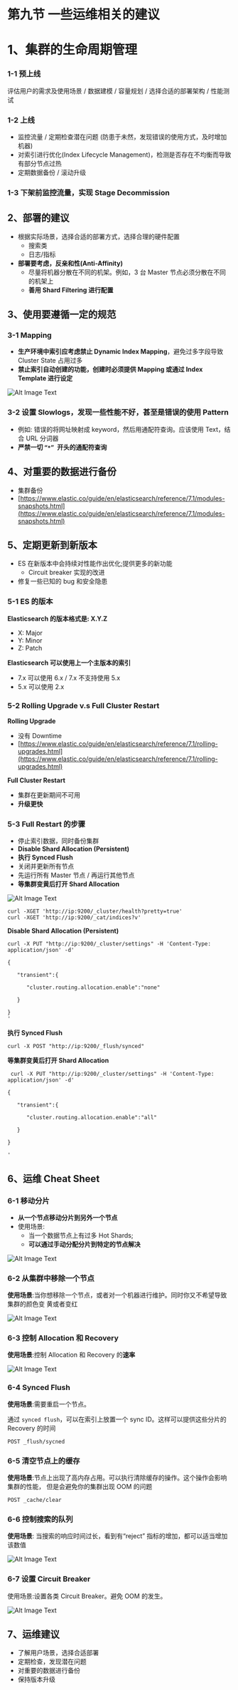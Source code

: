 # **第九节 一些运维相关的建议**

# **1、集群的生命周期管理**

### **1-1 预上线**

评估用户的需求及使用场景 / 数据建模 / 容量规划 / 选择合适的部署架构 / 性能测试

### **1-2 上线**

* 监控流量 / 定期检查潜在问题 (防患于未然，发现错误的使用方式，及时增加机器)
* 对索引进行优化(Index Lifecycle Management)，检测是否存在不均衡而导致有部分节点过热
* 定期数据备份 / 滚动升级


### **1-3 下架前监控流量，实现 Stage Decommission**

## **2、部署的建议**

* 根据实际场景，选择合适的部署方式，选择合理的硬件配置
	* 搜索类
	* 日志/指标
* **部署要考虑，反亲和性(Anti-Affinity)**
	* 尽量将机器分散在不同的机架。例如，3 台 Master 节点必须分散在不同的机架上
	* **善用 Shard Filtering 进行配置**
	
## **3、使用要遵循一定的规范**

### **3-1  Mapping**

* **生产环境中索引应考虑禁止 Dynamic Index Mapping**，避免过多字段导致 Cluster State 占用过多
* **禁止索引自动创建的功能，创建时必须提供 Mapping 或通过 Index Template 进行设定**


![Alt Image Text](../images/chap12_9_1.png "Body image")

### **3-2 设置 Slowlogs，发现一些性能不好，甚至是错误的使用 Pattern**

* 例如: 错误的将网址映射成 keyword，然后用通配符查询。应该使用 Text，结合 URL 分词器
* **严禁一切 `“*” `开头的通配符查询**


## **4、对重要的数据进行备份**

* 集群备份
* [https://www.elastic.co/guide/en/elasticsearch/reference/7.1/modules-snapshots.html](https://www.elastic.co/guide/en/elasticsearch/reference/7.1/modules-snapshots.html)


## **5、定期更新到新版本**

* ES 在新版本中会持续对性能作出优化;提供更多的新功能
	* Circuit breaker 实现的改进
*  修复一些已知的 bug 和安全隐患


### **5-1 ES 的版本**

**Elasticsearch 的版本格式是: X.Y.Z**

* X: Major
* Y: Minor
* Z: Patch

**Elasticsearch 可以使用上一个主版本的索引**

* 7.x 可以使用 6.x / 7.x 不支持使用 5.x 
* 5.x 可以使用 2.x


### **5-2 Rolling Upgrade v.s Full Cluster Restart**

**Rolling Upgrade**

* 没有 Downtime
* [https://www.elastic.co/guide/en/elasticsearch/reference/7.1/rolling-upgrades.html](https://www.elastic.co/guide/en/elasticsearch/reference/7.1/rolling-upgrades.html)

**Full Cluster Restart**

* 集群在更新期间不可用 
* **升级更快**


### **5-3 Full Restart 的步骤**

* 停止索引数据，同时备份集群
* **Disable Shard Allocation (Persistent)** 
* **执行 Synced Flush**
* 关闭并更新所有节点
* 先运行所有 Master 节点 / 再运行其他节点 
* **等集群变黄后打开 Shard Allocation**

![Alt Image Text](../images/chap12_9_2.png "Body image")

```
curl -XGET 'http://ip:9200/_cluster/health?pretty=true'
curl -XGET 'http://ip:9200/_cat/indices?v'
```

 **Disable Shard Allocation (Persistent)** 

```
curl -X PUT "http://ip:9200/_cluster/settings" -H 'Content-Type: application/json' -d'

{

   "transient":{

      "cluster.routing.allocation.enable":"none"

   }

}
'
```

**执行 Synced Flush**

`curl -X POST "http://ip:9200/_flush/synced"`


 **等集群变黄后打开 Shard Allocation**
 
```
 curl -X PUT "http://ip:9200/_cluster/settings" -H 'Content-Type: application/json' -d'

{

   "transient":{

      "cluster.routing.allocation.enable":"all"

   }

}

'
```
 
##  **6、运维 Cheat Sheet**

### **6-1 移动分片**

* **从一个节点移动分片到另外一个节点**
* 使用场景:
	* 当一个数据节点上有过多 Hot Shards; 
	* **可以通过手动分配分片到特定的节点解决**

![Alt Image Text](../images/chap12_9_3.png "Body image")

### **6-2 从集群中移除一个节点**

**使用场景**:当你想移除一个节点，或者对一个机器进行维护。同时你又不希望导致集群的颜色变 黄或者变红

![Alt Image Text](../images/chap12_9_4.png "Body image")

### **6-3 控制 Allocation 和 Recovery**

**使用场景**:控制 Allocation 和 Recovery 的**速率**

![Alt Image Text](../images/chap12_9_5.png "Body image")

### **6-4 Synced Flush**

**使用场景**:需要重启一个节点。

通过 `synced flush`，可以在索引上放置一个 sync ID。这样可以提供这些分片的 Recovery 的时间

```
POST _flush/sycned
```

### **6-5 清空节点上的缓存**

**使用场景**:节点上出现了高内存占用。可以执行清除缓存的操作。这个操作会影响集群的性能， 但是会避免你的集群出现 OOM 的问题

```
POST _cache/clear
```

### **6-6 控制搜索的队列**

**使用场景**: 当搜索的响应时间过长，看到有“reject” 指标的增加，都可以适当增加该数值

![Alt Image Text](../images/chap12_9_6.png "Body image")

### **6-7 设置 Circuit Breaker**

使用场景:设置各类 Circuit Breaker。避免 OOM 的发生。

![Alt Image Text](../images/chap12_9_7.png "Body image")

## **7、运维建议**

* 了解用户场景，选择合适部署 
* 定期检查，发现潜在问题
* 对重要的数据进行备份
* 保持版本升级